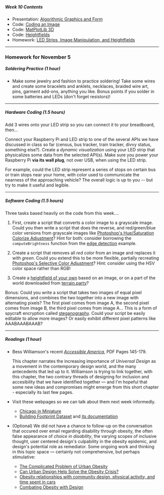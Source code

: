 ##### Week 10 Contents
- Presentation: [Algorithmic Graphics and Form](readme.md)
- Code: [Coding an Image](image.md)
- Code: [MatPlotLib 3D](matplotlib3d.md)
- Code: [Heightfields](heightfield.md)
- Homework: [LED Strips, Image Manipulation, and Heightfields](homework.md)

-----

### Homework for November 5

##### Soldering Practice (1 hour)

- Make some jewelry and fashion to practice soldering! Take some wires and create some bracelets and anklets, necklaces, braided wire art, pins, garment add-ons, anything you like. Bonus points if you solder in some batteries and LEDs (don't forget resistors)! 

-----

##### Hardware Coding (1.5 hours)

Add 3 wires onto your LED strip so you can connect it to your breadboard, then...

Connect your Raspberry Pi and LED strip to one of the several APIs we have discussed in class so far (census, bus tracker, train tracker, divvy status, something else?). Create a *dynamic visualization* using your LED strip that physicalizes some data from the selected API(s). Make sure you power your Raspberry Pi **via its wall plug**, not over USB, when using the LED strip.

For example, could the LED strip represent a series of stops on certain bus or train stops near your home, with color used to communicate the nearness of the approaching vehicle?  The overall logic is up to you -- but try to make it useful and legible.

-----

##### Software Coding (1.5 hours)

Three tasks based heavily on the code from this week....

1. First, create a script that converts a color image to a grayscale image. Could you then write a script that does the reverse, and red/green/blue color versions from grayscale images like [Photoshop's Hue/Saturation Colorize Adjustment](https://helpx.adobe.com/photoshop-elements/using/adjusting-color-saturation-hue-vibrance.html#adjust_saturation_and_hue)? Hint for both: consider borrowing the `computeBrightness` function from the [edge detection](image.md) example. 

2. Create a script that removes all *red color* from an image and replaces it with *green*. Could you extend this to be more flexible, partially recreating [Photoshop's Selective Color Adjustment](https://photographypla.net/introduction-selective-color-adjustment/)? Hint: consider using the HSV color space rather than RGB!

3. Create a [heightfield of your own](heightfield.md) based on an image, or on a part of the world downloaded from [terrain.party](http://terrain.party)? 

Bonus: Could you write a script that takes two images of equal pixel dimensions, and combines the two together into a new image with alternating pixels? The first pixel comes from image A, the second pixel comes from image B, the third pixel comes from image A... This is a form of spycraft encryption called [steganography](https://en.wikipedia.org/wiki/Steganography). Could your script be easily editable to allow more images? Or easily exhibit different pixel patterns like AAABAAABAAAB? 

-----

##### Readings (1 hour)

- Bess Williamson's recent [*Accessible America*](https://drive.google.com/drive/folders/1lRB-g2c6-mOYRbo-Usb9As9pjDypJPDH), PDF Pages 145-179.

	This chapter narrates the increasing importance of *Universal Design* as a movement in the contemporary design world, and the many antecedents that led up to it. Williamson is trying to link together, with this chapter, the two contrary threads of designing for inclusion and accesibility that we have identified together — and I'm hopeful that some new ideas and compromises might emerge from this short chapter - especially its last few pages. 

- Visit these webpages so we can talk about them next week informedly.
	- [Chicago in Miniature](https://www.buildyourownchicago.com/modelcity.html)
	- [Building Footprint Dataset](https://data.cityofchicago.org/Buildings/Building-Footprints-current-/hz9b-7nh8) and [its documentation](https://data.cityofchicago.org/api/assets/003C600C-3A66-4605-8E7E-2477AAE95E16)

- (Optional) We did not have a chance to follow-up on the conversation that occured over email regarding disability through obesity, the often false appearance of *choice in disability*, the varying scopes of inclusive thought, user centered design's culpability in the obesity epidemic, and design's potential role as remediator. Some ongoing work and thinking in this topic space — certainly not comprehensive, but perhaps stimulative:
	
	- [The Complicated Problem of Urban Obesity](https://www.citylab.com/equity/2016/04/obesity-is-a-city-problem/476547/)
	- [Can Urban Design Help Solve the Obesity Crisis?](https://www.verywellhealth.com/urban-design-as-solution-for-obesity-epidemic-4072010)
	- [Obesity relationships with community design, physical activity, and time spent in cars](https://www.ajpmonline.org/article/S0749-3797(04)00087-X/fulltext)
	- [Combating Obesity with Design](https://www.architectmagazine.com/practice/combating-obesity-with-design_o) 

